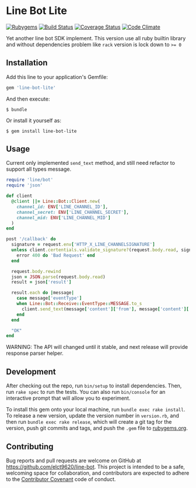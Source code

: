 # Line Bot Lite

[![Rubygems](https://img.shields.io/gem/v/line-bot-lite.svg)](https://rubygems.org/gems/line-bot-lite)
[![Build Status](https://travis-ci.org/elct9620/line-bot.svg?branch=master)](https://travis-ci.org/elct9620/line-bot)
[![Coverage Status](https://coveralls.io/repos/github/elct9620/line-bot/badge.svg?branch=master)](https://coveralls.io/github/elct9620/line-bot?branch=master)
[![Code Climate](https://codeclimate.com/github/elct9620/line-bot/badges/gpa.svg)](https://codeclimate.com/github/elct9620/line-bot)

Yet another line bot SDK implement. This version use all ruby builtin library and without dependencies problem like `rack` version is lock down to `>= 0`

## Installation

Add this line to your application's Gemfile:

```ruby
gem 'line-bot-lite'
```

And then execute:

    $ bundle

Or install it yourself as:

    $ gem install line-bot-lite

## Usage

Current only implemented `send_text` method, and still need refactor to support all types message.

```ruby
require 'line/bot'
require 'json'

def client
  @client ||= Line::Bot::Client.new(
    channel_id: ENV['LINE_CHANNEL_ID'],
    channel_secret: ENV['LINE_CHANNEL_SECRET'],
    channel_mid: ENV['LINE_CHANNEL_MID']
  )
end

post '/callback' do
  signature = request.env['HTTP_X_LINE_CHANNELSIGNATURE']
  unless client.certentials.validate_signature?(request.body.read, signature)
    error 400 do 'Bad Request' end
  end

  request.body.rewind
  json = JSON.parse(request.body.read)
  result = json['result']

  result.each do |message|
    case message['eventType']
    when Line::Bot::Receive::EventType::MESSAGE.to_s
      client.send_text(message['content']['from'], message['content']['text'])
    end
  end

  "OK"
end
```

WARNING: The API will changed until it stable, and next release will provide response parser helper.

## Development

After checking out the repo, run `bin/setup` to install dependencies. Then, run `rake spec` to run the tests. You can also run `bin/console` for an interactive prompt that will allow you to experiment.

To install this gem onto your local machine, run `bundle exec rake install`. To release a new version, update the version number in `version.rb`, and then run `bundle exec rake release`, which will create a git tag for the version, push git commits and tags, and push the `.gem` file to [rubygems.org](https://rubygems.org).

## Contributing

Bug reports and pull requests are welcome on GitHub at https://github.com/elct9620/line-bot. This project is intended to be a safe, welcoming space for collaboration, and contributors are expected to adhere to the [Contributor Covenant](http://contributor-covenant.org) code of conduct.

